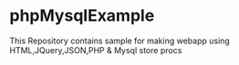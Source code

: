# phpMysqlExample
This Repository contains sample for making webapp using HTML,JQuery,JSON,PHP &amp; Mysql store procs
